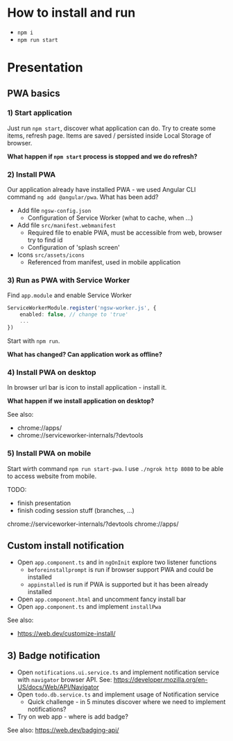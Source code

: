 # How to install and run

- `npm i`
- `npm run start`


# Presentation

## PWA basics

### 1) Start application

Just run `npm start`, discover what application can do. Try to create some items, refresh page.
Items are saved / persisted inside Local Storage of browser.

**What happen if `npm start` process is stopped and we do refresh?**

### 2) Install PWA

Our application already have installed PWA - we used Angular CLI command `ng add @angular/pwa`. What has been add?
- Add file `ngsw-config.json`
  - Configuration of Service Worker (what to cache, when ...)
- Add file `src/manifest.webmanifest`
  - Required file to enable PWA, must be accessible from web, browser try to find id
  - Configuration of 'splash screen'
- Icons `src/assets/icons`
  - Referenced from manifest, used in mobile application

### 3) Run as PWA with Service Worker

Find `app.module` and enable Service Worker

```typescript
ServiceWorkerModule.register('ngsw-worker.js', {
    enabled: false, // change to 'true'
    ...
})
```

Start with `npm run`.

**What has changed? Can application work as offline?**

### 4) Install PWA on desktop

In browser url bar is icon to install application - install it.

**What happen if we install application on desktop?**

See also:
- chrome://apps/
- chrome://serviceworker-internals/?devtools

### 5) Install PWA on mobile

Start wirth command `npm run start-pwa`.
I use `./ngrok http 8080` to be able to access website from mobile.

TODO:
- finish presentation
- finish coding session stuff (branches, ...)

chrome://serviceworker-internals/?devtools
chrome://apps/


## Custom install notification

- Open `app.component.ts` and in `ngOnInit` explore two listener functions
  - `beforeinstallprompt` is run if browser support PWA and could be installed
  - `appinstalled` is run if PWA is supported but it has been already installed
- Open `app.component.html` and uncomment fancy install bar
- Open `app.component.ts` and implement `installPwa`

See also:
- https://web.dev/customize-install/

## 3) Badge notification

- Open `notifications.ui.service.ts` and implement notification service with `navigator` browser API.
  See: https://developer.mozilla.org/en-US/docs/Web/API/Navigator
- Open `todo.db.service.ts` and implement usage of Notification service
  - Quick challenge - in 5 minutes discover where we need to implement notifications? 
- Try on web app - where is add badge?

See also:
https://web.dev/badging-api/
